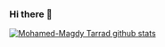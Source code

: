 ### Hi there 👋

<!--
**mohamedhekmay/mohamedhekmay** is a ✨ _special_ ✨ repository because its `README.md` (this file) appears on your GitHub profile.

Here are some ideas to get you started:

- 🔭 I’m currently working on ...
- 🌱 I’m currently learning ...
- 👯 I’m looking to collaborate on ...
- 🤔 I’m looking for help with ...
- 💬 Ask me about ...
- 📫 How to reach me: ...
- 😄 Pronouns: ...
- ⚡ Fun fact: ...
-->

 <a href="https://github.com/Mohamed-Tarrad"><img align="center" src="https://github-readme-stats.vercel.app/api?username=mohamedhekmay&show_icons=true&include_all_commits=true&theme=buefy&hide_border=true" alt="Mohamed-Magdy Tarrad github stats" /></a> 
